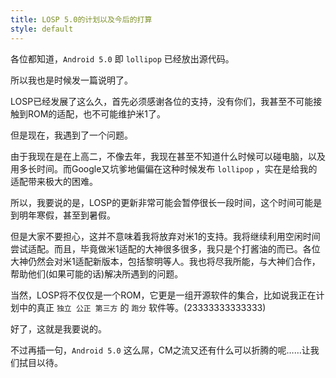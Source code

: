 ```yaml
---
title: LOSP 5.0的计划以及今后的打算
style: default
---
```

各位都知道，`Android 5.0` 即 `lollipop` 已经放出源代码。

所以我也是时候发一篇说明了。

LOSP已经发展了这么久，首先必须感谢各位的支持，没有你们，我甚至不可能接触到ROM的适配，也不可能维护米1了。

但是现在，我遇到了一个问题。

<!--more-->

由于我现在是在上高二，不像去年，我现在甚至不知道什么时候可以碰电脑，以及用多长时间。而Google又坑爹地偏偏在这种时候发布 `lollipop` ，实在是给我的适配带来极大的困难。

所以，我要说的是，LOSP的更新非常可能会暂停很长一段时间，这个时间可能是到明年寒假，甚至到暑假。

但是大家不要担心，这并不意味着我将放弃对米1的支持。我将继续利用空闲时间尝试适配。而且，毕竟做米1适配的大神很多很多，我只是个打酱油的而已。各位大神仍然会对米1适配新版本，包括黎明等人。我也将尽我所能，与大神们合作，帮助他们(如果可能的话)解决所遇到的问题。

当然，LOSP将不仅仅是一个ROM，它更是一组开源软件的集合，比如说我正在计划中的真正 `独立 公正 第三方` 的 `跑分` 软件等。(23333333333333)

好了，这就是我要说的。

不过再插一句，`Android 5.0` 这么屌，CM之流又还有什么可以折腾的呢……让我们拭目以待。